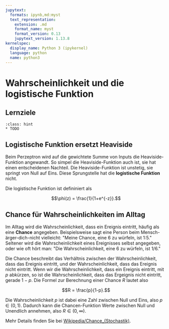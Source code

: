 ```yaml
---
jupytext:
  formats: ipynb,md:myst
  text_representation:
    extension: .md
    format_name: myst
    format_version: 0.13
    jupytext_version: 1.13.8
kernelspec:
  display_name: Python 3 (ipykernel)
  language: python
  name: python3
---
```


# Wahrscheinlichkeit und die logistische Funktion


## Lernziele

```{admonition} Lernziele
:class: hint
* TODO
```

## Logistische Funktion ersetzt Heaviside

Beim Perzeptron wird auf die gewichtete Summe von Inputs die Heaviside-Funktion angewandt. So simpel die Heaviside-Funktion auch ist, sie hat einen entscheidenen Nachteil. Die Heaviside-Funktion ist unstetig, sie springt von Null auf Eins. Diese Sprungstelle hat die **logistische Funktion** nicht. 

Die logistische Funktion ist defininiert als

$$\phi(z) = \frac{1}{1+e^{-z}}.$$




## Chance für Wahrscheinlichkeiten im Alltag

Im Alltag wird die Wahrscheinlichkeit, dass ein Ereignis eintritt, häufig als eine 
**Chance** angegeben. Beispielsweise sagt eine Person beim
Mensch-ärger-dich-nicht vielleicht: "Meine Chance, eine 6 zu würfeln, ist 1:5."
Seltener wird die Wahrscheinlichkeit eines Ereignisses selbst angegeben, oder
wie oft hört man: "Die Wahrscheinlichkeit, eine 6 zu würfeln, ist 1/6."

Die Chance beschreibt das Verhältnis zwischen der Wahrscheinlichkeit,
dass das Ereignis eintritt, und der Wahrscheinlichkeit, dass das Ereignis nicht
eintritt. Wenn wir die Wahrscheinlichkeit, dass ein Ereignis eintritt, mit $p$
abkürzen, so ist die Wahrscheinlichkeit, dass das Ergeignis nicht eintritt,
gerade $1-p$. Die Formel zur Berechnung einer Chance $R$ lautet also

$$R = \frac{p}{1-p}.$$

Die Wahrscheinlichkeit $p$ ist dabei eine Zahl zwischen Null und Eins, also
$p\in (0,1)$. Dadurch kann die Chancen-Funktion Werte zwischen Null und
Unendlich annehmen, also $R\in (0,\infty)$.

Mehr Details finden Sie bei
[Wikipedia/Chance_(Stochastik)](https://de.wikipedia.org/wiki/Chance_(Stochastik)).

